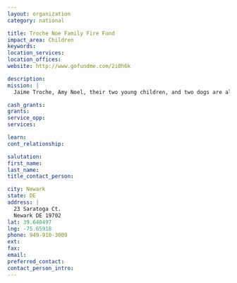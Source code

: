 ```yaml
---
layout: organization
category: national

title: Troche Noe Family Fire Fund
impact_area: Children
keywords: 
location_services: 
location_offices: 
website: http://www.gofundme.com/2i0h6k

description: 
mission: |
  Jaime Troche, Amy Noel, their two young children, and two dogs are all safe however, they were left with nothing. We can all only imagine what it'd be like to go through such a tragedy. If you are capable please donate. Whatever that may be they are more than appreciative of. There was nothing at all to be salvaged from the wreckage. The family was left with only the clothes on their backs and their lives. They have to restart from the ground up. If you are willing to help, please do.

cash_grants: 
grants: 
service_opp: 
services: 

learn: 
cont_relationship: 

salutation: 
first_name: 
last_name: 
title_contact_person: 

city: Newark
state: DE
address: |
  23 Saratoga Ct.  
  Newark DE 19702
lat: 39.640497
lng: -75.65918
phone: 949-910-3009
ext: 
fax: 
email: 
preferred_contact: 
contact_person_intro: 
---
```

